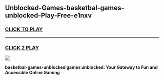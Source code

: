 
## Unblocked-Games-basketbal-games-unblocked-Play-Free-e1nxv
<h3>
<a href="https://premium76.site?title=basketbal-games-unblocked&ref=15A">CLICK TO PLAY</a></h3>
<hr>

<h3>
<a href="https://premium76.site?title=basketbal-games-unblocked&ref=15A">CLICK 2 PLAY</a>
  
</h3>

<a href="https://premium76.site?title=basketbal-games-unblocked&ref=15A"><img src="https://clearcache.store/games.png"></a>


**basketbal-games-unblocked games unblocked: Your Gateway to Fun and Accessible Online Gaming**

